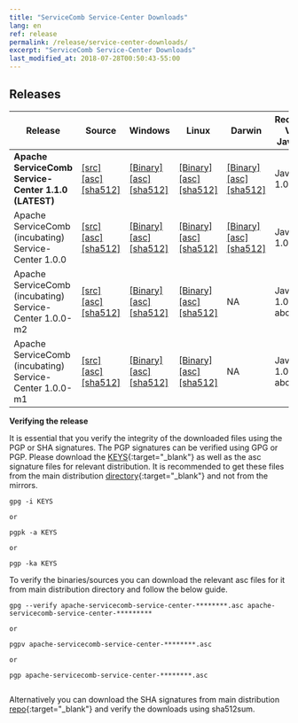 ```yaml
---
title: "ServiceComb Service-Center Downloads"
lang: en
ref: release
permalink: /release/service-center-downloads/
excerpt: "ServiceComb Service-Center Downloads"
last_modified_at: 2018-07-28T00:50:43-55:00
---
```


## Releases


| Release           |         Source            |           Windows         |           Linux           |           Darwin          |           Recommended Version of Java-Chassis         |
| ---------------------- | --------------------------------- | --------------------------------- | --------------------------------- | --------------------------------- |--------------------------------- |
| **Apache ServiceComb Service-Center 1.1.0 (LATEST)**    |[[src]](https://apache.org/dyn/closer.cgi/servicecomb/servicecomb-service-center/1.1.0/apache-servicecomb-service-center-1.1.0-src.zip) [[asc]](https://www.apache.org/dist/servicecomb/servicecomb-service-center/1.1.0/apache-servicecomb-service-center-1.1.0-src.zip.asc) [[sha512]](https://www.apache.org/dist/servicecomb/servicecomb-service-center/1.1.0/apache-servicecomb-service-center-1.1.0-src.zip.sha512)     | [[Binary]](https://apache.org/dyn/closer.cgi/servicecomb/servicecomb-service-center/1.1.0/apache-servicecomb-service-center-1.1.0-windows-amd64.tar.gz) [[asc]](https://www.apache.org/dist/servicecomb/servicecomb-service-center/1.1.0/apache-servicecomb-service-center-1.1.0-windows-amd64.tar.gz.asc) [[sha512]](https://www.apache.org/dist/servicecomb/servicecomb-service-center/1.1.0/apache-servicecomb-service-center-1.1.0-windows-amd64.tar.gz.sha512)| [[Binary]](https://apache.org/dyn/closer.cgi/servicecomb/servicecomb-service-center/1.1.0/apache-servicecomb-service-center-1.1.0-linux-amd64.tar.gz) [[asc]](https://www.apache.org/dist/servicecomb/servicecomb-service-center/1.1.0/apache-servicecomb-service-center-1.1.0-linux-amd64.tar.gz.asc) [[sha512]](https://www.apache.org/dist/servicecomb/servicecomb-service-center/1.1.0/apache-servicecomb-service-center-1.1.0-linux-amd64.tar.gz.sha512)|[[Binary]](https://apache.org/dyn/closer.cgi/servicecomb/servicecomb-service-center/1.1.0/apache-servicecomb-service-center-1.1.0-darwin-amd64.tar.gz) [[asc]](https://www.apache.org/dist/servicecomb/servicecomb-service-center/1.1.0/apache-servicecomb-service-center-1.1.0-darwin-amd64.tar.gz.asc) [[sha512]](https://www.apache.org/dist/servicecomb/servicecomb-service-center/1.1.0/apache-servicecomb-service-center-1.1.0-darwin-amd64.tar.gz.sha512) | Java-Chassis 1.0.0 or above |
| Apache ServiceComb (incubating) Service-Center 1.0.0    | [[src]](http://archive.apache.org/dist/incubator/servicecomb/incubator-servicecomb-service-center/1.0.0/apache-servicecomb-incubating-service-center-1.0.0-src.zip) [[asc]](http://archive.apache.org/dist/incubator/servicecomb/incubator-servicecomb-service-center/1.0.0/apache-servicecomb-incubating-service-center-1.0.0-src.zip.asc) [[sha512]](http://archive.apache.org/dist/incubator/servicecomb/incubator-servicecomb-service-center/1.0.0/apache-servicecomb-incubating-service-center-1.0.0-src.zip.sha512)    |[[Binary]](http://archive.apache.org/dist/incubator/servicecomb/incubator-servicecomb-service-center/1.0.0/apache-servicecomb-incubating-service-center-1.0.0-windows-amd64.tar.gz) [[asc]](http://archive.apache.org/dist/incubator/servicecomb/incubator-servicecomb-service-center/1.0.0/apache-servicecomb-incubating-service-center-1.0.0-windows-amd64.tar.gz.asc) [[sha512]](http://archive.apache.org/dist/incubator/servicecomb/incubator-servicecomb-service-center/1.0.0/apache-servicecomb-incubating-service-center-1.0.0-windows-amd64.tar.gz.sha512) |[[Binary]](http://archive.apache.org/dist/incubator/servicecomb/incubator-servicecomb-service-center/1.0.0/apache-servicecomb-incubating-service-center-1.0.0-linux-amd64.tar.gz) [[asc]](http://archive.apache.org/dist/incubator/servicecomb/incubator-servicecomb-service-center/1.0.0/apache-servicecomb-incubating-service-center-1.0.0-linux-amd64.tar.gz.asc) [[sha512]](http://archive.apache.org/dist/incubator/servicecomb/incubator-servicecomb-service-center/1.0.0/apache-servicecomb-incubating-service-center-1.0.0-linux-amd64.tar.gz.sha512) |[[Binary]](http://archive.apache.org/dist/incubator/servicecomb/incubator-servicecomb-service-center/1.0.0/apache-servicecomb-incubating-service-center-1.0.0-darwin-amd64.tar.gz) [[asc]](http://archive.apache.org/dist/incubator/servicecomb/incubator-servicecomb-service-center/1.0.0/apache-servicecomb-incubating-service-center-1.0.0-darwin-amd64.tar.gz.asc) [[sha512]](http://archive.apache.org/dist/incubator/servicecomb/incubator-servicecomb-service-center/1.0.0/apache-servicecomb-incubating-service-center-1.0.0-darwin-amd64.tar.gz.sha512) |Java-Chassis 1.0.0 or above |
| Apache ServiceComb (incubating) Service-Center 1.0.0-m2    | [[src]](http://archive.apache.org/dist/incubator/servicecomb/incubator-servicecomb-service-center/1.0.0-m2/apache-servicecomb-incubating-service-center-1.0.0-m2-src.zip) [[asc]](http://archive.apache.org/dist/incubator/servicecomb/incubator-servicecomb-service-center/1.0.0-m2/apache-servicecomb-incubating-service-center-1.0.0-m2-src.zip.asc) [[sha512]](http://archive.apache.org/dist/incubator/servicecomb/incubator-servicecomb-service-center/1.0.0-m2/apache-servicecomb-incubating-service-center-1.0.0-m2-src.zip.sha512)    | [[Binary]](http://archive.apache.org/dist/incubator/servicecomb/incubator-servicecomb-service-center/1.0.0-m2/apache-servicecomb-incubating-service-center-1.0.0-m2-windows-amd64.tar.gz) [[asc]](http://archive.apache.org/dist/incubator/servicecomb/incubator-servicecomb-service-center/1.0.0-m2/apache-servicecomb-incubating-service-center-1.0.0-m2-windows-amd64.tar.gz.asc) [[sha512]](http://archive.apache.org/dist/incubator/servicecomb/incubator-servicecomb-service-center/1.0.0-m2/apache-servicecomb-incubating-service-center-1.0.0-m2-windows-amd64.tar.gz.sha512)|[[Binary]](http://archive.apache.org/dist/incubator/servicecomb/incubator-servicecomb-service-center/1.0.0-m2/apache-servicecomb-incubating-service-center-1.0.0-m2-linux-amd64.tar.gz) [[asc]](http://archive.apache.org/dist/incubator/servicecomb/incubator-servicecomb-service-center/1.0.0-m2/apache-servicecomb-incubating-service-center-1.0.0-m2-linux-amd64.tar.gz.asc) [[sha512]](http://archive.apache.org/dist/incubator/servicecomb/incubator-servicecomb-service-center/1.0.0-m2/apache-servicecomb-incubating-service-center-1.0.0-m2-linux-amd64.tar.gz.sha512) | NA | Java-Chassis 1.0.0-m2 or above |
| Apache ServiceComb (incubating) Service-Center 1.0.0-m1    | [[src]](http://archive.apache.org/dist/incubator/servicecomb/incubator-servicecomb-service-center/1.0.0-m1/apache-servicecomb-incubating-service-center-1.0.0-m1-src.zip) [[asc]](http://archive.apache.org/dist/incubator/servicecomb/incubator-servicecomb-service-center/1.0.0-m1/apache-servicecomb-incubating-service-center-1.0.0-m1-src.zip.asc) [[sha512]](http://archive.apache.org/dist/incubator/servicecomb/incubator-servicecomb-service-center/1.0.0-m1/apache-servicecomb-incubating-service-center-1.0.0-m1-src.zip.sha512)    |[[Binary]](http://archive.apache.org/dist/incubator/servicecomb/incubator-servicecomb-service-center/1.0.0-m1/apache-servicecomb-incubating-service-center-1.0.0-m1-windows-amd64.tar.gz) [[asc]](http://archive.apache.org/dist/incubator/servicecomb/incubator-servicecomb-service-center/1.0.0-m1/apache-servicecomb-incubating-service-center-1.0.0-m1-windows-amd64.tar.gz.asc) [[sha512]](http://archive.apache.org/dist/incubator/servicecomb/incubator-servicecomb-service-center/1.0.0-m1/apache-servicecomb-incubating-service-center-1.0.0-m1-windows-amd64.tar.gz.sha512) |[[Binary]](http://archive.apache.org/dist/incubator/servicecomb/incubator-servicecomb-service-center/1.0.0-m1/apache-servicecomb-incubating-service-center-1.0.0-m1-linux-amd64.tar.gz) [[asc]](http://archive.apache.org/dist/incubator/servicecomb/incubator-servicecomb-service-center/1.0.0-m1/apache-servicecomb-incubating-service-center-1.0.0-m1-linux-amd64.tar.gz.asc) [[sha512]](http://archive.apache.org/dist/incubator/servicecomb/incubator-servicecomb-service-center/1.0.0-m1/apache-servicecomb-incubating-service-center-1.0.0-m1-linux-amd64.tar.gz.sha512) | NA | Java-Chassis 1.0.0-m1 or above |


**Verifying the release**

It is essential that you verify the integrity of the downloaded files using the PGP or SHA signatures.
 The PGP signatures can  be verified using GPG or PGP. 
 Please download the [KEYS](https://www.apache.org/dist/servicecomb/KEYS){:target="_blank"} as well as the asc signature files for relevant distribution. It is recommended to get these files from the main distribution [directory](https://www.apache.org/dist/servicecomb/servicecomb-service-center/){:target="_blank"} and not from the mirrors.
 ```
 gpg -i KEYS
 
 or
 
 pgpk -a KEYS
 
 or
 
 pgp -ka KEYS

```

To verify the binaries/sources you can download the relevant asc files for it from main distribution directory and follow the below guide.

```
gpg --verify apache-servicecomb-service-center-********.asc apache-servicecomb-service-center-*********

or

pgpv apache-servicecomb-service-center-********.asc

or 

pgp apache-servicecomb-service-center-********.asc


```

Alternatively you can download the SHA signatures from main distribution [repo](https://www.apache.org/dist/servicecomb/servicecomb-service-center/){:target="_blank"} and verify the downloads using sha512sum.
